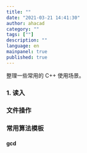 ```yaml
---
title: ""
date: "2021-03-21 14:41:30"
author: ahacad
category: ""
tags: [""]
description: ""
language: en
mainpanel: true
published: true
---
```


整理一些常用的 C++ 使用场景。

### 1. 读入

### 文件操作

### 常用算法模板

#### gcd


